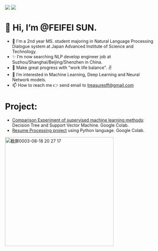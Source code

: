 ![](https://github-readme-stats.vercel.app/api?username=PearlCoastal&show_icons=true&hide=contribs,prs)
![](https://github-profile-trophy.vercel.app/?username=PearlCoastal&column=6&theme=onedark)

👋 Hi, I’m @FEIFEI SUN.
====
- 🌱 I'm a 2nd year MS. student majoring in Natural Language Processing Dialogue system at Japan Advanced Institute of Science and Technology.
- ✨ I’m now searching NLP develop engineer job at Suzhou/Shanghai/Beijing/Shenzhen in China.
- 🐾 Make great progress with "work life balance". ✌️
- 👀 I’m interested in Machine Learning, Deep Learning and Neural Network models.
- 📫 How to reach me 👉 send email to treasuresff@gmail.com

Project:
====
- [Comparison Experiment of supervised machine learning methods](https://github.com/PearlCoastal/DecisionTree-SVM_comparison): Decision Tree and Support Vector Machine. Google Colab.
- [Resume Processing project](https://github.com/PearlCoastal/ResumeProcessing) using Python language. Google Colab. 

<img width="359" alt="截屏0003-08-18 20 27 17" src="https://user-images.githubusercontent.com/10908630/129890268-56d22926-a189-46f5-abb9-8695ef2c4a19.png">



<!---
PearlCoastal/PearlCoastal is a ✨ special ✨ repository because its `README.md` (this file) appears on your GitHub profile.
You can click the Preview link to take a look at your changes.
--->

